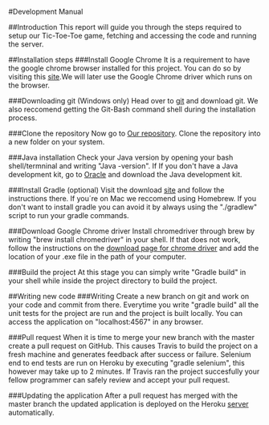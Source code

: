 #Development Manual

##Introduction
This report will guide you through the steps required to setup our Tic-Toe-Toe game, fetching and accessing the code and running the server.

##Installation steps
###Install Google Chrome
It is a requirement to have the google chrome browser installed for this project. You can do so by visiting this [site](https://www.google.com/chrome/browser/desktop/index.html).We will later use the Google Chrome driver which runs on the browser. 

###Downloading git (Windows only)
Head over to [git](https://git-scm.com/downloads) and download git. We also reccomend getting the Git-Bash command shell during the installation process.

###Clone the repository
Now go to [Our repository](https://github.com/titanicfloatnone/ticTac). Clone the repository into a new folder on your system.

###Java installation
Check your Java version by opening your bash shell/termninal and writing "Java -version". If 
If you don't have a Java development kit, go to [Oracle](http://www.oracle.com/technetwork/java/javase/downloads/jdk8-downloads-2133151.html) and download the Java development kit.

###Install Gradle (optional)
Visit the download [site](gradle.org/install) and follow the instructions there. If you´re on Mac we reccomend using Homebrew. 
If you don't want to install gradle you can avoid it by always using the "./gradlew" script to run your gradle commands.


###Download Google Chrome driver
Install chromedriver through brew by writing "brew install chromedriver" in your shell. If that does not work, follow the instructions on the [download page for chrome driver](https://sites.google.com/a/chromium.org/chromedriver/getting-started) and add the location of your .exe file in the path of your computer.

###Build the project
At this stage you can simply write "Gradle build" in your shell while inside the project directory to build the project.

##Writing new code
###Writing
Create a new branch on git and work on your code and commit from there. Everytime you write "gradle build" all the unit tests for the project are run and the project is built locally. You can access the application on "localhost:4567" in any browser.

###Pull request
When it is time to merge your new branch with the master create a pull request on GitHub. This causes Travis to build the project on a fresh machine and generates feedback after success or failure. Selenium 
end to end tests are run on Heroku by executing "gradle selenium", this however may take up to 2 minutes. If Travis ran the project succesfully your fellow programmer can safely review and accept your pull request.

###Updating the application
After a pull request has merged with the master branch the updated application is deployed on the Heroku [server](http://mighty-brushlands-46890.herokuapp.com) automatically.





